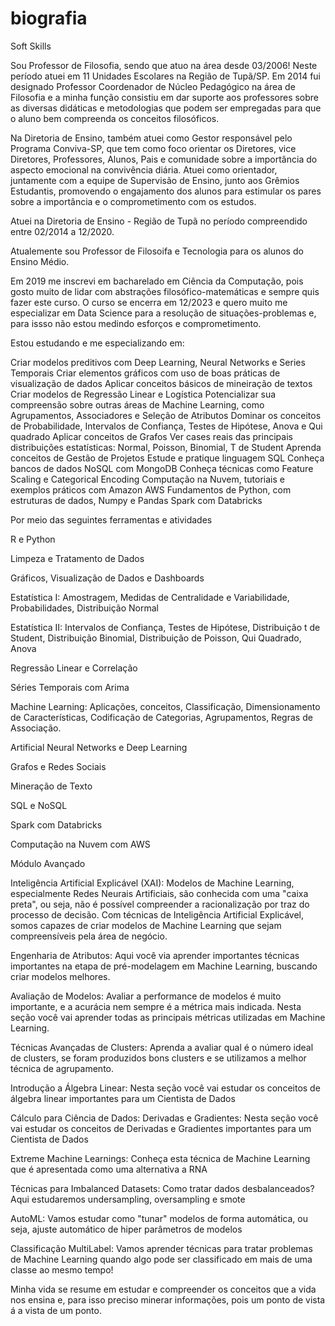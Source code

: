 # biografia
Soft Skills

Sou Professor de Filosofia, sendo que atuo na área desde 03/2006! Neste período atuei em 11 Unidades Escolares na Região de Tupã/SP. Em 2014 fui designado Professor Coordenador de Núcleo Pedagógico na área de Filosofia e a minha função consistiu em dar suporte aos professores sobre as diversas didáticas e metodologias que podem ser empregadas para que o aluno bem compreenda os conceitos filosóficos.

Na Diretoria de Ensino, também atuei como Gestor responsável pelo Programa Conviva-SP, que tem como foco orientar os Diretores, vice Diretores, Professores, Alunos, Pais e comunidade sobre a importância do aspecto emocional na convivência diária. Atuei como orientador, juntamente com a equipe de Supervisão de Ensino, junto aos Grêmios Estudantis, promovendo o engajamento dos alunos para estimular os pares sobre a importância e o comprometimento com os estudos.


Atuei na Diretoria de Ensino - Região de Tupã no período compreendido entre 02/2014 a 12/2020. 

Atualemente sou Professor de Filosoifa e Tecnologia para os alunos do Ensino Médio.

Em 2019 me inscrevi em bacharelado em Ciência da Computação, pois gosto muito de lidar com abstrações filosófico-matemáticas e sempre quis fazer este curso. O curso se encerra em 12/2023 e quero muito me especializar em Data Science para a resolução de situações-problemas e, para issso não estou medindo esforços e comprometimento.

Estou estudando e me especializando em:

Criar modelos preditivos com Deep Learning, Neural Networks e Series Temporais
Criar elementos gráficos com uso de boas práticas de visualização de dados
Aplicar conceitos básicos de mineiração de textos
Criar modelos de Regressão Linear e Logística
Potencializar sua compreensão sobre outras áreas de Machine Learning, como Agrupamentos, Associadores e Seleção de Atributos
Dominar os conceitos de Probabilidade, Intervalos de Confiança, Testes de Hipótese, Anova e Qui quadrado
Aplicar conceitos de Grafos
Ver cases reais das principais distribuições estatísticas: Normal, Poisson, Binomial, T de Student
Aprenda conceitos de Gestão de Projetos
Estude e pratique linguagem SQL
Conheça bancos de dados NoSQL com MongoDB
Conheça técnicas como Feature Scaling e Categorical Encoding
Computação na Nuvem, tutoriais e exemplos práticos com Amazon AWS
Fundamentos de Python, com estruturas de dados, Numpy e Pandas
Spark com Databricks

Por meio das seguintes ferramentas e atividades

R e Python

Limpeza e Tratamento de Dados

Gráficos, Visualização de Dados e Dashboards

Estatística I: Amostragem, Medidas de Centralidade e Variabilidade, Probabilidades, Distribuição Normal

Estatística II: Intervalos de Confiança, Testes de Hipótese, Distribuição t de Student, Distribuição Binomial, Distribuição de Poisson, Qui Quadrado, Anova

Regressão Linear e Correlação

Séries Temporais com Arima

Machine Learning: Aplicações, conceitos, Classificação, Dimensionamento de Características, Codificação de Categorias, Agrupamentos, Regras de Associação.

Artificial Neural Networks e Deep Learning

Grafos e Redes Sociais

Mineração de Texto

SQL e NoSQL

Spark com Databricks

Computação na Nuvem com AWS

Módulo Avançado

Inteligência Artificial Explicável (XAI): Modelos de Machine Learning, especialmente Redes Neurais Artificiais, são conhecida com uma "caixa preta", ou seja, não é possível compreender a racionalização por traz do processo de decisão. Com técnicas de Inteligência Artificial Explicável, somos capazes de criar modelos de Machine Learning que sejam compreensíveis pela área de negócio.

Engenharia de Atributos: Aqui você via aprender importantes técnicas importantes na etapa de pré-modelagem em Machine Learning, buscando criar modelos melhores.

Avaliação de Modelos: Avaliar a performance de modelos é muito importante, e a acurácia nem sempre é a métrica mais indicada. Nesta seção você vai aprender todas as principais métricas utilizadas em Machine Learning.

Técnicas Avançadas de Clusters: Aprenda a avaliar qual é o número ideal de clusters, se foram produzidos bons clusters e se utilizamos a melhor técnica de agrupamento.

Introdução a Álgebra Linear: Nesta seção você vai estudar os conceitos de álgebra linear importantes para um Cientista de Dados

Cálculo para Ciência de Dados: Derivadas e Gradientes: Nesta seção você vai estudar os conceitos de Derivadas e Gradientes importantes para um Cientista de Dados

Extreme Machine Learnings: Conheça esta técnica de Machine Learning que é apresentada como uma alternativa a RNA

Técnicas para Imbalanced Datasets: Como tratar dados desbalanceados? Aqui estudaremos undersampling, oversampling e smote

AutoML: Vamos estudar como "tunar" modelos de forma automática, ou seja, ajuste automático de hiper parâmetros de modelos

Classificação MultiLabel: Vamos aprender técnicas para tratar problemas de Machine Learning quando algo pode ser classificado em mais de uma classe ao mesmo tempo!

Minha vida se resume em estudar e compreender os conceitos que a vida nos ensina e, para isso preciso minerar informações, pois um ponto de vista á a vista de um ponto.
